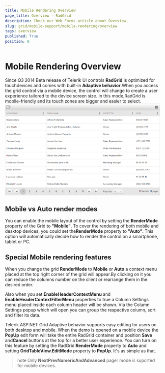 ```yaml
---
title: Mobile Rendering Overview
page_title: Overview - RadGrid
description: Check our Web Forms article about Overview.
slug: grid/mobile-support/mobile-rendering/overview
tags: overview
published: True
position: 0
---
```


# Mobile Rendering Overview



Since Q3 2014 Beta release of Telerik UI controls **RadGrid** is optimized for touchdevices and comes with built-in **Adaptive behavior**.When you access the grid control via a mobile device, the control will change to create a user experience tailored to the device screen size. In this mode,RadGrid is mobile-friendly and its touch zones are bigger and easier to select.![grid-adaptive-behavior](images/grid-adaptive-behavior.png)

## Mobile vs Auto render modes

You can enable the mobile layout of the control by setting the **RenderMode** property of the Grid to **"Mobile"**. To cover the rendering of both mobile and desktop devices, you could set the**RenderMode** property to **"Auto"**. This option will automatically decide how to render the control on a smartphone, tablet or PC.

## Special Mobile rendering features

When you change the grid **RenderMode** to **Mobile** or **Auto** a context menu placed at the top right corner of the grid will appear.By clicking on it you can reduce the columns number on the client or rearrange them in the desired order.

Also when you set **EnableHeaderContextMenu** and **EnableHeaderContextFilterMenu** properties to true a Column Settings menu placed inside each column header will be shown. Via the Column Settings popup which will open you can group the respective column, sort and filter its data.

Telerik ASP.NET Grid Adaptive behavior supports easy editing for users on both desktop and mobile. When the demo is opened on a mobile device the **PopUp** edit form will take the entire RadGrid container and position **Save** and**Cancel** buttons at the top for a better user experience. You can turn on this feature by setting the RadGrid **RenderMode** property to **Auto** and setting **GridTableView.EditMode** property to **PopUp**. It's as simple as that.

>note Only **NextPrevNumericAndAdvanced** pager mode is suported for mobile devices. 
>
